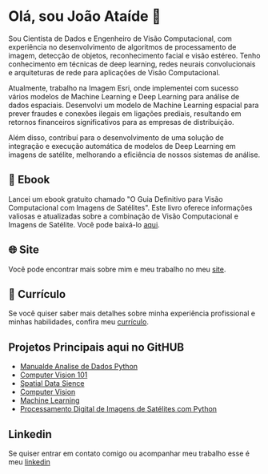 # Olá, sou João Ataíde 👋

Sou Cientista de Dados e Engenheiro de Visão Computacional, com experiência no desenvolvimento de algoritmos de processamento de imagem, detecção de objetos, reconhecimento facial e visão estéreo. Tenho conhecimento em técnicas de deep learning, redes neurais convolucionais e arquiteturas de rede para aplicações de Visão Computacional.

Atualmente, trabalho na Imagem Esri, onde implementei com sucesso vários modelos de Machine Learning e Deep Learning para análise de dados espaciais. Desenvolvi um modelo de Machine Learning espacial para prever fraudes e conexões ilegais em ligações prediais, resultando em retornos financeiros significativos para as empresas de distribuição.

Além disso, contribuí para o desenvolvimento de uma solução de integração e execução automática de modelos de Deep Learning em imagens de satélite, melhorando a eficiência de nossos sistemas de análise.

## 📘 Ebook

Lancei um ebook gratuito chamado "O Guia Definitivo para Visão Computacional com Imagens de Satélites". Este livro oferece informações valiosas e atualizadas sobre a combinação de Visão Computacional e Imagens de Satélite. Você pode baixá-lo [aqui](https://www.joaoataide.com/ebook).

## 🌐 Site

Você pode encontrar mais sobre mim e meu trabalho no meu [site](https://www.joaoataide.com/).

## 📄 Currículo

Se você quiser saber mais detalhes sobre minha experiência profissional e minhas habilidades, confira meu [currículo](https://www.joaoataide.com/_files/ugd/bdd7cb_92c7f235f5f34721925732ffa8256765.pdf).

## Projetos Principais aqui no GitHUB
- [Manualde Analise de Dados Python](https://github.com/jvataidee/ManualdeAnalisedeDadosPython)
- [Computer Vision 101](https://github.com/jvataidee/ComputerVision101)
- [Spatial Data Sience](https://github.com/jvataidee/SpatialDataSience)
- [Computer Vision](https://github.com/jvataidee/ComputerVision)
- [Machine Learning](https://github.com/jvataidee/MachineLearning)
- [Processamento Digital de Imagens de Satélites com Python](https://github.com/jvataidee/pdi_python)


## Linkedin
Se quiser entrar em contato comigo ou acompanhar meu trabalho esse é meu [linkedin](https://www.linkedin.com/in/joaoataidee/)
